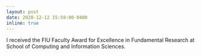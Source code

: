 ```yaml
---
layout: post
date: 2020-12-12 15:59:00-0400
inline: true
---
```


I received the FIU Faculty Award for Excellence in Fundamental Research at School of Computing and Information Sciences.

